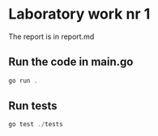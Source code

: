 # Laboratory work nr 1

The report is in report.md

## Run the code in main.go

```powershell
go run .
```

## Run tests

```powershell
go test ./tests
```
